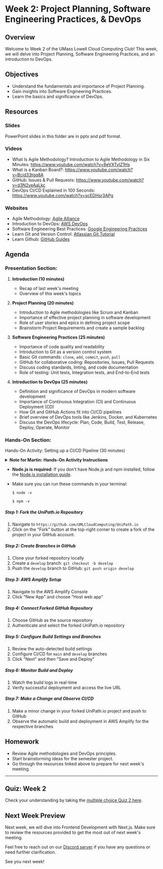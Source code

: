 # Week 2: Project Planning, Software Engineering Practices, & DevOps

## Overview

Welcome to Week 2 of the UMass Lowell Cloud Computing Club! This week, we will delve into Project Planning, Software Engineering Practices, and an introduction to DevOps.

## Objectives

- Understand the fundamentals and importance of Project Planning.
- Gain insights into Software Engineering Practices.
- Learn the basics and significance of DevOps.

## Resources

### Slides

PowerPoint slides in this folder are in pptx and pdf format. 

### Videos
- What Is Agile Methodology? Introduction to Agile Methodology in Six Minutes: https://www.youtube.com/watch?v=8eVXTyIZ1Hs
- What is a Kanban Board?: https://www.youtube.com/watch?v=Bcid33tgq8A
- GitHub: Issues & Pull Requests: https://www.youtube.com/watch?v=d3N2yeAaLkc
- DevOps CI/CD Explained in 100 Seconds: https://www.youtube.com/watch?v=scEDHsr3APg

### Websites
- Agile Methodology: [Agile Alliance](https://www.agilealliance.org/agile101/)
- Introduction to DevOps: [AWS DevOps](https://aws.amazon.com/devops/what-is-devops/)
- Software Engineering Best Practices: [Google Engineering Practices](https://google.github.io/eng-practices/)
- Learn Git and Version Control: [Atlassian Git Tutorial](https://www.atlassian.com/git/tutorials/what-is-version-control)
- Learn Github: [GitHub Guides](https://guides.github.com/)

## Agenda

### Presentation Section:

1. **Introduction (10 minutes)**
    - Recap of last week's meeting
    - Overview of this week's topics

2. **Project Planning (20 minutes)**
    - Introduction to Agile methodologies like Scrum and Kanban
    - Importance of effective project planning in software development
    - Role of user stories and epics in defining project scope
    - Brainstorm Project Requirements and create a sample backlog

3. **Software Engineering Practices (25 minutes)**
    - Importance of code quality and readability
    - Introduction to Git as a version control system
    - Basic Git commands: `clone`, `add`, `commit`, `push`, `pull`
    - GitHub for collaborative coding: Repositories, Issues, Pull Requests
    - Discuss coding standards, linting, and code documentation
    - Role of testing: Unit tests, Integration tests, and End-to-End tests

4. **Introduction to DevOps (25 minutes)**
    - Definition and significance of DevOps in modern software development
    - Importance of Continuous Integration (CI) and Continuous Deployment (CD)
    - How Git and GitHub Actions fit into CI/CD pipelines
    - Brief overview of DevOps tools like Jenkins, Docker, and Kubernetes
    - Discuss the DevOps lifecycle: Plan, Code, Build, Test, Release, Deploy, Operate, Monitor

### Hands-On Section:

Hands-On Activity: Setting up a CI/CD Pipeline (30 minutes)

<details>
  <summary><strong>Note for Martin: Hands-On Activity Instructions</strong></summary>

  For this hands-on activity, you'll be setting up a Next.js project using `create-next-app` and creating a GitHub Action for a CI/CD pipeline that triggers a build on PR requests.

  ### Step-by-Step Instructions

  #### Setting up the Next.js Project

  1. Open your terminal and navigate to the directory where you want to create your new Next.js project.
  2. Run the following command to create a new Next.js application:
     ```bash
     npx create-next-app your-app-name
     ```
  3. Navigate into your project's directory:
     ```bash
     cd your-app-name
     ```
  4. Run your Next.js application to make sure everything is set up correctly:
     ```bash
     npm run dev
     ```

  #### Creating a GitHub Action for CI/CD

  1. In your GitHub repository, go to the "Actions" tab.
  2. Click on "New workflow" and set up a workflow yourself or choose from the existing templates.
  3. In the workflow file, add the following YAML configuration to set up Node.js and run your build command:
     ```yaml
     name: CI/CD Pipeline

     on:
       pull_request:
         branches:
           - main

     jobs:
       build:
         runs-on: ubuntu-latest

         steps:
         - name: Checkout code
           uses: actions/checkout@v2

         - name: Setup Node.js
           uses: actions/setup-node@v2
           with:
             node-version: '14'

         - name: Install dependencies
           run: npm install

         - name: Run build
           run: npm run build
     ```
  4. Commit and save your workflow file.
  5. This GitHub Action will now trigger a build whenever a PR is made to the `main` branch.

</details>


- **Node.js is required**: If you don't have Node.js and npm installed, follow the [Node.js installation guide](https://nodejs.org/en/download/).
- Make sure you can run these commands in your terminal: 
    ```
    $ node -v
    ```

    ```
    $ npm -v
    ```

##### Step 1: Fork the UniPath.io Repository
1. Navigate to `https://github.com/UMLCloudComputing/UniPath.io`
2. Click on the "Fork" button at the top-right corner to create a fork of the project in your GitHub account.

##### Step 2: Create Branches in GitHub
1. Clone your forked repository locally
2. Create a `develop` branch: `git checkout -b develop`
3. Push the `develop` branch to GitHub: `git push origin develop`

##### Step 3: AWS Amplify Setup
1. Navigate to the AWS Amplify Console
2. Click "New App" and choose "Host web app"

##### Step 4: Connect Forked GitHub Repository
1. Choose GitHub as the source repository
2. Authenticate and select the forked UniPath.io repository

##### Step 5: Configure Build Settings and Branches
1. Review the auto-detected build settings
2. Configure CI/CD for `main` and `develop` branches
3. Click "Next" and then "Save and Deploy"

##### Step 6: Monitor Build and Deploy
1. Watch the build logs in real-time
2. Verify successful deployment and access the live URL

##### Step 7: Make a Change and Observe CI/CD
1. Make a minor change in your forked UniPath.io project and push to GitHub
2. Observe the automatic build and deployment in AWS Amplify for the respective branches


## Homework

- Review Agile methodologies and DevOps principles.
- Start brainstorming ideas for the semester project.
- Go through the resources linked above to prepare for next week's meeting.

---

## Quiz: Week 2 

Check your understanding by taking the [multiple choice Quiz 2 here](./Quiz%202.md). 

## Next Week Preview

Next week, we will dive into Frontend Development with Next.js. Make sure to review the resources provided to get the most out of next week's meeting.

Feel free to reach out on our [Discord server](https://discord.gg/WC2NdqYtDt) if you have any questions or need further clarification.

See you next week!
